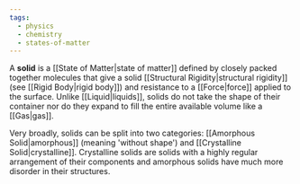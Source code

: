 ```yaml
---
tags:
  - physics
  - chemistry
  - states-of-matter
---
```

A **solid** is a [[State of Matter|state of matter]] defined by closely packed together molecules that give a solid [[Structural Rigidity|structural rigidity]] (see [[Rigid Body|rigid body]]) and resistance to a [[Force|force]] applied to the surface. Unlike [[Liquid|liquids]], solids do not take the shape of their container nor do they expand to fill the entire available volume like a [[Gas|gas]].

Very broadly, solids can be split into two categories: [[Amorphous Solid|amorphous]] (meaning 'without shape') and [[Crystalline Solid|crystalline]]. Crystalline solids are solids with a highly regular arrangement of their components and amorphous solids have much more disorder in their structures.